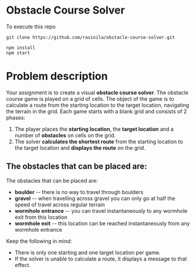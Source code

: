 # Obstacle Course Solver

To execute this repo


```
git clone https://github.com/ravinila/obstacle-course-solver.git

npm install
npm start
```


# Problem description

Your assignment is to create a visual **obstacle course solver**. The obstacle course game is
played on a grid of cells. The object of the game is to calculate a route from the starting
location to the target location, navigating the terrain in the grid. Each game starts with a
blank grid and consists of 2 phases:

1. The player places the **starting location**, the **target location** and a number of
**obstacles** on cells on the grid.
2. The solver **calculates the shortest route** from the starting location to the target
location and **displays the route** on the grid.

## The obstacles that can be placed are:

The obstacles that can be placed are:
* __boulder__ -- there is no way to travel through boulders
* __gravel__ -- when travelling across gravel you can only go at half the speed of travel
across regular terrain
* __wormhole entrance__ -- you can travel instantaneously to any wormhole exit from this
location
* __wormhole exit__ -- this location can be reached instantaneously from any wormhole
entrance

Keep the following in mind:

* There is only one starting and one target location per game.
* If the solver is unable to calculate a route, it displays a message to that effect.
